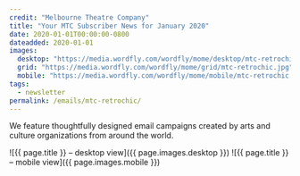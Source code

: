 ```yaml
---
credit: "Melbourne Theatre Company"
title: "Your MTC Subscriber News for January 2020"
date: 2020-01-01T00:00:00-0800
dateadded: 2020-01-01
images:
  desktop: "https://media.wordfly.com/wordfly/mome/desktop/mtc-retrochic.jpg"
  grid: "https://media.wordfly.com/wordfly/mome/grid/mtc-retrochic.jpg"
  mobile: "https://media.wordfly.com/wordfly/mome/mobile/mtc-retrochic.jpg"
tags:
  - newsletter
permalink: /emails/mtc-retrochic/
---
```

We feature thoughtfully designed email campaigns created by arts and culture organizations from around the world.

![{{ page.title }} – desktop view]({{ page.images.desktop }})
![{{ page.title }} – mobile view]({{ page.images.mobile }})

